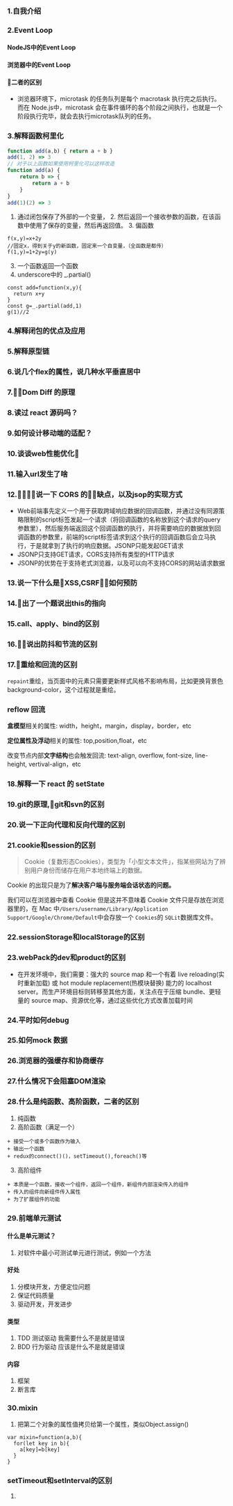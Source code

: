 ### 1.自我介绍
### 2.Event Loop
  #### NodeJS中的Event Loop
  #### 浏览器中的Event Loop
  #### 二者的区别
  + 浏览器环境下，microtask 的任务队列是每个 macrotask 执行完之后执行。而在 Node.js中，microtask 会在事件循环的各个阶段之间执行，也就是一个阶段执行完毕，就会去执行microtask队列的任务。
### 3.解释函数柯里化

```js
function add(a,b) { return a + b }
add(1, 2) => 3
// 对于以上函数如果使用柯里化可以这样改造
function add(a) {
    return b => {
        return a + b
    }
}
add(1)(2) => 3
```

  1. 通过闭包保存了外部的一个变量，
    2. 然后返回一个接收参数的函数，在该函数中使用了保存的变量，然后再返回值。
    3. 偏函数
  ```
  f(x,y)=x+2y
  //固定x，得到关于y的新函数，固定来一个自变量，（全函数是都传）
  f(1,y)=1+2y=g(y)
  ```
  3. 一个函数返回一个函数
  4. underscore中的 _.partial()
  ```
  const add=function(x,y){
    return x+y
  }
  const g=_.partial(add,1)
  g(1)//2
  ```
### 4.解释闭包的优点及应用
### 5.解释原型链
### 6.说几个flex的属性，说几种水平垂直居中
### 7.Dom Diff 的原理
### 8.读过 react 源码吗？
### 9.如何设计移动端的适配？
### 10.谈谈web性能优化
### 11.输入url发生了啥
### 12.说一下 CORS 的缺点，以及jsop的实现方式
  + Web前端事先定义一个用于获取跨域响应数据的回调函数，并通过没有同源策略限制的script标签发起一个请求（将回调函数的名称放到这个请求的query参数里），然后服务端返回这个回调函数的执行，并将需要响应的数据放到回调函数的参数里，前端的script标签请求到这个执行的回调函数后会立马执行，于是就拿到了执行的响应数据。JSONP只能发起GET请求
  + JSONP只支持GET请求，CORS支持所有类型的HTTP请求
  + JSONP的优势在于支持老式浏览器，以及可以向不支持CORS的网站请求数据
### 13.说一下什么是XSS,CSRF，如何预防
### 14.出了一个题说出this的指向
### 15.call、apply、bind的区别
### 16.说出防抖和节流的区别
### 17.重绘和回流的区别

​	`repaint`重绘，当页面中的元素只需要更新样式风格不影响布局，比如更换背景色background-color，这个过程就是重绘。

### reflow 回流

**盒模型**相关的属性: width，height，margin，display，border，etc

**定位属性及浮动**相关的属性: top,position,float，etc

改变节点内部**文字结构**也会触发回流: text-align, overflow, font-size, line-height, vertival-align，etc

### 18.解释一下 react 的 setState
### 19.git的原理,git和svn的区别
### 20.说一下正向代理和反向代理的区别
### 21.cookie和session的区别

> Cookie（复数形态Cookies），类型为「小型文本文件」，指某些网站为了辨别用户身份而储存在用户本地终端上的数据。

Cookie 的出现只是为了**解决客户端与服务端会话状态的问题。**

我们可以在浏览器中查看 Cookie 但是这并不意味着 Cookie 文件只是存放在浏览器里的，在 Mac 中`/Users/username/Library/Application Support/Google/Chrome/Default`中会存放一个 `Cookies`的 `SQLit`数据库文件。





### 22.sessionStorage和localStorage的区别
### 23.webPack的dev和product的区别
  + 在开发环境中，我们需要：强大的 source map 和一个有着 live reloading(实时重新加载) 或 hot module replacement(热模块替换) 能力的 localhost server。而生产环境目标则转移至其他方面，关注点在于压缩 bundle、更轻量的 source map、资源优化等，通过这些优化方式改善加载时间
### 24.平时如何debug
### 25.如何mock 数据
### 26.浏览器的强缓存和协商缓存
### 27.什么情况下会阻塞DOM渲染
### 28.什么是纯函数、高阶函数，二者的区别
  1. 纯函数
  2. 高阶函数（满足一个）

    + 接受一个或多个函数作为输入
    + 输出一个函数
    + redux的connect()()，setTimeout(),foreach()等
  3. 高阶组件

    + 本质是一个函数，接收一个组件，返回一个组件，新组件内部渲染传入的组件
    + 传入的组件向新组件传入属性
    + 为了扩展组件的功能
### 29.前端单元测试
  #### 什么是单元测试？
  1. 对软件中最小可测试单元进行测试，例如一个方法
  #### 好处
  1. 分模块开发，方便定位问题
  2. 保证代码质量
  3. 驱动开发，开发进步
  #### 类型
  1. TDD 测试驱动 我需要什么不是就是错误
  2. BDD 行为驱动 应该是什么不是就是错误
  #### 内容
  1. 框架
  2. 断言库
### 30.mixin
  1. 把第二个对象的属性值拷贝给第一个属性，类似Object.assign()
  ```
  var mixin=function(a,b){
    for(let key in b){
      a[key]=b[key]
    }
  }
  ```
### setTimeout和setInterval的区别
  1. 
